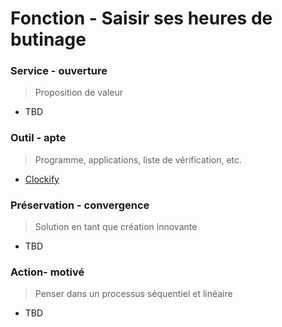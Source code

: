# Fonction - Saisir ses heures de butinage
### Service - ouverture
> Proposition de valeur
- TBD
### Outil - apte
> Programme, applications, liste de vérification, etc.
- [Clockify](https://app.clockify.me/)
### Préservation - convergence
> Solution en tant que création innovante
- TBD
### Action- motivé
> Penser dans un processus séquentiel et linéaire
- TBD
